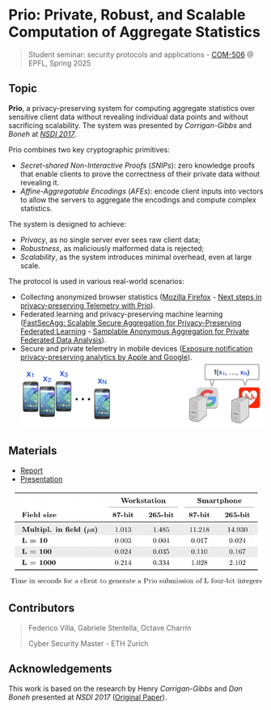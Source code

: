 # Prio: Private, Robust, and Scalable Computation of Aggregate Statistics

> Student seminar: security protocols and applications - [COM-506](https://edu.epfl.ch/coursebook/en/student-seminar-security-protocols-and-applications-COM-506) @ EPFL, Spring 2025

## Topic

__Prio__, a privacy-preserving system for computing aggregate statistics over sensitive client data without revealing individual data points and without sacrificing scalability. The system was presented by _Corrigan-Gibbs_ and _Boneh_ at [_NSDI 2017_](https://www.usenix.org/conference/nsdi17/technical-sessions/presentation/corrigan-gibbs).

Prio combines two key cryptographic primitives:

- _Secret-shared Non-Interactive Proofs_ (_SNIPs_): zero knowledge proofs that enable clients to prove the correctness of their private data without revealing it.
- _Affine-Aggregatable Encodings_ (_AFEs_): encode client inputs into vectors to allow the servers to aggregate the encodings and compute complex statistics.

The system is designed to achieve:

- _Privacy_, as no single server ever sees raw client data;
- _Robustness_, as maliciously malformed data is rejected;
- _Scalability_, as the system introduces minimal overhead, even at large scale.

The protocol is used in various real-world scenarios:

- Collecting anonymized browser statistics ([Mozilla Firefox](https://blog.mozilla.org/en/firefox/partnership-ohttp-prio/) - [Next steps in privacy-preserving Telemetry with Prio](https://blog.mozilla.org/security/2019/06/06/next-steps-in-privacy-preserving-telemetry-with-prio/)).
- Federated learning and privacy-preserving machine learning ([FastSecAgg: Scalable Secure Aggregation for Privacy-Preserving Federated Learning](https://arxiv.org/abs/2009.11248) - [Samplable Anonymous Aggregation for Private Federated Data
Analysis](https://arxiv.org/abs/2307.15017)).
- Secure and private telemetry in mobile devices ([Exposure notification privacy-preserving analytics by Apple and Google](https://covid19-static.cdn-apple.com/applications/covid19/current/static/contact-tracing/pdf/ENPA_White_Paper.pdf)). ![Prio Private Aggregation](assets/prio_private_aggregation.png)


## Materials

- [Report](report/prio-report.pdf)
- [Presentation](presentation/prio-presentation.pdf)

![Prio Performance](assets/prio_performance.png)

## Contributors

> Federico Villa, Gabriele Stentella, Octave Charrin 
>
> Cyber Security Master - ETH Zurich

## Acknowledgements

This work is based on the research by Henry _Corrigan-Gibbs_ and _Dan Boneh_ presented at _NSDI 2017_ ([Original Paper](https://crypto.stanford.edu/prio/paper.pdf)).